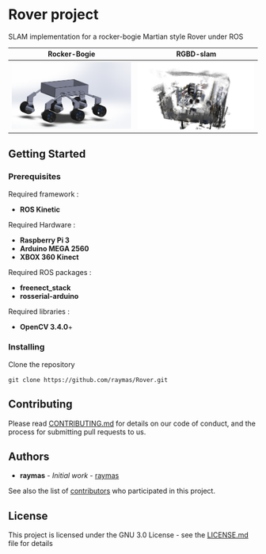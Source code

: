 # Rover project

SLAM implementation for a rocker-bogie Martian style Rover under ROS

Rocker-Bogie             |  RGBD-slam
:-------------------------:|:-------------------------:
![](https://raw.githubusercontent.com/raymas/Rover/master/Ressources/30714115_1766119906812635_8365958468489707520_n.png)  |  ![](https://raw.githubusercontent.com/raymas/Rover/master/Ressources/snapshot_cld_nodecim00.png)

## Getting Started


### Prerequisites

Required framework :
* **ROS Kinetic**

Required Hardware :
* **Raspberry Pi 3**
* **Arduino MEGA 2560**
* **XBOX 360 Kinect**

Required ROS packages :
* **freenect_stack**
* **rosserial-arduino**

Required libraries :
* **OpenCV 3.4.0**+

### Installing

Clone the repository
```
git clone https://github.com/raymas/Rover.git
```

## Contributing

Please read [CONTRIBUTING.md]() for details on our code of conduct, and the process for submitting pull requests to us.

## Authors

* **raymas** - *Initial work* - [raymas](https://github.com/raymas)

See also the list of [contributors](https://github.com/raymas/Rover/contributors) who participated in this project.

## License

This project is licensed under the GNU 3.0 License - see the [LICENSE.md](LICENSE.md) file for details

